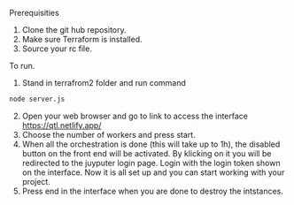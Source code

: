 Prerequisities 
1. Clone the git hub repository.
2. Make sure Terraform is installed.
3. Source your rc file. 

To run. 
1. Stand in terrafrom2 folder and run command  
```bash 
node server.js
```
2. Open your web browser and go to link to access the interface  
https://qtl.netlify.app/ 
3. Choose the number of workers and press start. 
4. When all the orchestration is done (this will take up to 1h), the disabled button on the front end will be activated. By klicking on it you will be redirected to the juyputer login page. Login with the login token shown on the interface. Now it is all set up and you can start working with your project. 
5. Press end in the interface when you are done to destroy the intstances. 

